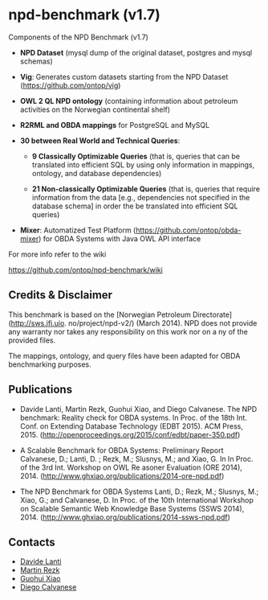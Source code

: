 npd-benchmark (v1.7)
====================

Components of the NPD Benchmark (v1.7)

* **NPD Dataset** (mysql dump of the original dataset, postgres and mysql schemas)

* **Vig**: Generates custom datasets starting from the NPD Dataset (https://github.com/ontop/vig)

* **OWL 2 QL NPD ontology** (containing information about petroleum activities on the Norwegian continental shelf)

* **R2RML and OBDA mappings** for PostgreSQL and MySQL

* **30 between Real World and Technical Queries**:

  * **9 Classically Optimizable Queries**  (that is, queries that can be translated into efficient SQL by using only information in mappings, ontology, and database dependencies)

  * **21 Non-classically Optimizable Queries** (that is, queries that require information from the data [e.g., dependencies not specified in the database schema] in order the be translated into efficient SQL queries)

* **Mixer**: Automatized Test Platform (https://github.com/ontop/obda-mixer) for OBDA Systems with Java OWL API interface

For more info refer to the wiki

https://github.com/ontop/npd-benchmark/wiki

Credits & Disclaimer
--------

This benchmark is based on the [Norwegian Petroleum Directorate](http://sws.ifi.uio.
no/project/npd-v2/)
(March 2014). 
NPD does not provide any warranty nor takes any responsibility on this work nor on a
ny of the provided files.

The mappings, ontology, and query files have been adapted for OBDA benchmarking purposes.

Publications 
---------

* Davide Lanti, Martin Rezk, Guohui Xiao, and Diego Calvanese. The NPD benchmark: Reality check for OBDA systems. In Proc. of the 18th Int. Conf. on Extending Database Technology (EDBT 2015). ACM Press, 2015. (http://openproceedings.org/2015/conf/edbt/paper-350.pdf)

* A Scalable Benchmark for OBDA Systems: Preliminary Report Calvanese, D.; Lanti, D.
; Rezk, M.; Slusnys, M.; and Xiao, G. In In Proc. of the 3rd Int. Workshop on OWL Re
asoner Evaluation (ORE 2014), 2014. (http://www.ghxiao.org/publications/2014-ore-npd.pdf)

* The NPD Benchmark for OBDA Systems Lanti, D.; Rezk, M.; Slusnys, M.; Xiao, G.; and
 Calvanese, D. In Proc. of the 10th International Workshop on Scalable Semantic Web 
Knowledge Base Systems (SSWS 2014), 2014. (http://www.ghxiao.org/publications/2014-ssws-npd.pdf) 

Contacts
----------

* [Davide Lanti](http://www.inf.unibz.it/~dlanti/)
* [Martin Rezk](http://www.inf.unibz.it/~mrezk/) 
* [Guohui Xiao](http://www.ghxiao.org)
* [Diego Calvanese](http://www.inf.unibz.it/~calvanese/)
